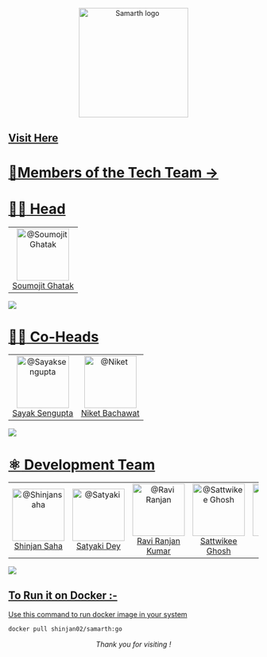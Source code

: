 

<div align=center>

<br>


<img height=220 src="/images/newlogo.webp" alt="Samarth logo">

<br>

  
  
</div>

<!--  [Visit Here!](https://www.samarthtmsl.live/) -->
<h2 align="centre" > <a href="https://www.samarthtmsl.live/"> Visit Here</h2>
  
# 💫Members of the Tech Team ->


# :man_technologist: Head
<table><tbody><tr>

 <td align="center"><a href="https://www.linkedin.com/in/soumojit-ghatak-378562248/" target="_blank"  rel="nofollow"><img src="/images/Soumojit Ghatak.webp" width="105" alt="@Soumojit Ghatak" style="max-width:100%;" width="75px;"><br/>Soumojit Ghatak</a> </td>

</table>

 ![](https://www.animatedimages.org/data/media/562/animated-line-image-0381.gif)

# :man_technologist: Co-Heads
<table><tbody><tr>
<td align="center"><a href="https://github.com/LoNeWoLf003" target="_blank" rel="nofollow"><img src="/images/sayak_sengupta.webp" width="105" alt="@Sayaksengupta" style="max-width:100%;" width="75px;"><br/>Sayak Sengupta</a> </td>
  <td align="center"><a href="https://github.com/codingniket" target="_blank" rel="nofollow"><img src="/images/Niket.webp" width="105" alt="@Niket" style="max-width:100%;" width="75px;"><br/>Niket Bachawat</a> </td>

</table>

  ![](https://www.animatedimages.org/data/media/562/animated-line-image-0381.gif)
# :atom_symbol: Development Team
<table><tbody><tr>
  
  
  <td align="center"><a href="https://github.com/Shinjan-saha" target="_blank" rel="nofollow"><img src="./images/shinjangit.webp" width="105" alt="@Shinjansaha" style="max-width:100%;" width="85px;"><br/>Shinjan Saha</a> </td>

  <td align="center"><a href="https://github.com/SatyakiDey75" target="_blank" rel="nofollow"><img src="./images/satyakidey.webp" width="105" alt="@Satyaki" style="max-width:100%;" width="85px;"><br/>Satyaki Dey</a> </td>

   <td align="center"><a href="https://github.com/iam-ravi-12" target="_blank" rel="nofollow"><img src="./images/RaviRanjan.webp" width="105" alt="@Ravi Ranjan" style="max-width:100%;" width="85px;"><br/>Ravi Ranjan Kumar </a> </td>

  <td align="center"><a href="https://github.com/sattwikeeg100" target="_blank" rel="nofollow"><img src="./images/sg.webp" width="105" alt="@Sattwikee Ghosh" style="max-width:100%;" width="85px;"><br/> Sattwikee Ghosh </a> </td>


   <td align="center"><a href="https://github.com/Sonika12Biswas" target="_blank" rel="nofollow"><img src="./images/sonika.webp" width="105" alt="@Sonika" style="max-width:100%;" width="85px;"><br/>Sonika Biswas</a> </td>

   
 </tr></tbody></table>

 ![](https://www.animatedimages.org/data/media/562/animated-line-image-0381.gif)

<div align=left> 
  
## To Run it on Docker :-

Use  this command to run docker image in your system

```bash
docker pull shinjan02/samarth:go
```

 <p align="center"><i> Thank you for visiting !</i></p>

